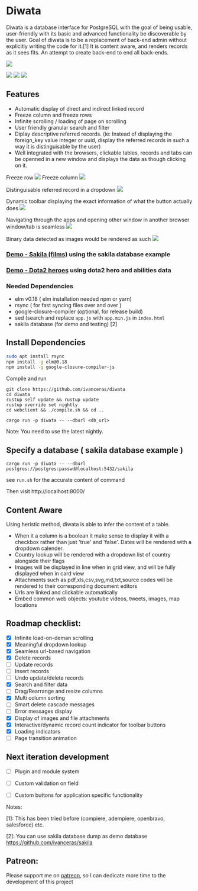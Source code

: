 # Diwata 
Diwata is a database interface for PostgreSQL with the goal of being usable, user-friendly with its basic and advanced functionality be discoverable by the user.
Goal of diwata is to be a replacement of back-end admin without explicitly writing the code for it.[1]
It is content aware, and renders records as it sees fits.
An attempt to create back-end to end all back-ends.

[![](https://travis-ci.org/ivanceras/diwata.svg?branch=master)](https://travis-ci.org/ivanceras/diwata)


![](https://raw.githubusercontent.com/ivanceras/diwata/master/diwata1.png)
![](https://github.com/ivanceras/ivanceras.github.io/blob/master/diwata/diwata3.png)
![](https://github.com/ivanceras/ivanceras.github.io/blob/master/diwata/diwata4.png)


## Features
- Automatic display of direct and indirect linked record
- Freeze column and freeze rows
- Infinite scrolling / loading of page on scrolling
- User friendly granular search and filter
- Diplay descriptive referred records. (ie: Instead of displaying the foreign_key value integer or uuid, display the referred records in such a way it is distinguisable by the user)
- Well integrated with the browsers, clickable tables, records and tabs can be openned in a new window and displays the data as though clicking on it.

Freeze row
![](https://raw.githubusercontent.com/ivanceras/ivanceras.github.io/master/diwata/diwata-freeze-row.gif)
Freeze column
![](https://raw.githubusercontent.com/ivanceras/ivanceras.github.io/master/diwata/diwata-freeze-column.gif)

Distinguisable referred record in a dropdown
![](https://raw.githubusercontent.com/ivanceras/ivanceras.github.io/master/diwata/meaningful-dropdown.gif)

Dynamic toolbar displaying the exact information of what the button actually does
![](https://raw.githubusercontent.com/ivanceras/ivanceras.github.io/master/diwata/dynamic-toolbar.gif)

Navigating through the apps and opening other window in another browser window/tab is seamless
![](https://raw.githubusercontent.com/ivanceras/ivanceras.github.io/master/diwata/seamless-url-navigation.gif)

Binary data detected as images would be rendered as such
![](https://raw.githubusercontent.com/ivanceras/ivanceras.github.io/master/diwata/image-render.gif)


### [Demo - Sakila (films)](http://web01.jcesar.clh.no:8000/web/#/window/public.film) using the sakila database example
### [Demo - Dota2 heroes](http://web01.jcesar.clh.no:8222/web/#/window/public.hero) using dota2 hero and abilities data

### Needed Dependencies
- elm v0.18 ( elm installation needed npm or yarn)
- rsync  ( for fast syncing files over and over )
- google-closure-compiler (optional, for release build)
- sed (search and replace `app.js` with `app.min.js` in `index.html`
- sakila database (for demo and testing) [2]

## Install Dependencies 
```sh
sudo apt install rsync
npm install -g elm@0.18
npm install -g google-closure-compiler-js

```


Compile and run 
```
git clone https://github.com/ivanceras/diwata
cd diwata
rustup self update && rustup update
rustup override set nightly
cd webclient && ./compile.sh && cd ..

cargo run -p diwata -- --dburl <db_url>

```
Note: You need to use the latest nightly. 

## Specify a database ( sakila database example )

```
cargo run -p diwata -- --dburl postgres://postgres:passwd@localhost:5432/sakila
```
see `run.sh` for the accurate content of command

Then visit http://localhost:8000/

## Content Aware
Using heristic method, diwata is able to infer the content of a table.
- When it a column is a boolean it make sense to display it with a checkbox rather than just 'true' and 'false'.
    Dates will be rendered with a dropdown calender.
- Country lookup will be rendered with a dropdown list of country alongside their flags 
- Images will be displayed in line when in grid view, and will be fully displayed when in card view
- Attachments such as pdf,xls,csv,svg,md,txt,source codes will be rendered to their corresponding document editors
- Urls are linked and clickable automatically
- Embed common web objects: youtube videos, tweets, images, map locations

## Roadmap checklist:
- [X] Infinite load-on-deman scrolling
- [X] Meaningful dropdown lookup
- [X] Seamless url-based navigation
- [X] Delete records
- [ ] Update records
- [ ] Insert records
- [ ] Undo update/delete records
- [X] Search and filter data
- [ ] Drag/Rearrange and resize columns
- [X] Multi column sorting
- [ ] Smart delete cascade messages
- [ ] Error messages display
- [X] Display of images and file attachments
- [X] Interactive/dynamic record count indicator for toolbar buttons
- [X] Loading indicators
- [ ] Page transition animation

## Next iteration development
- [ ] Plugin and module system
- [ ] Custom validation on field
- [ ] Custom buttons for application specific functionality


Notes:

[1]: This has been tried before (compiere, adempiere, openbravo, salesforce) etc.

[2]: You can use sakila database dump as demo database https://github.com/ivanceras/sakila

## Patreon:
Please support me on [patreon](https://www.patreon.com/ivanceras), so I can dedicate more time to the development of this project


